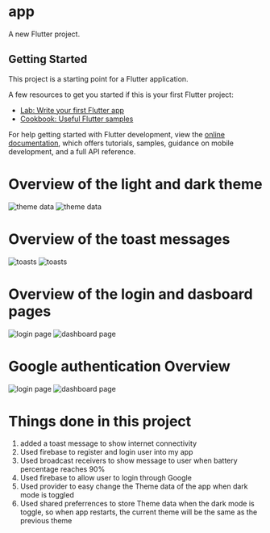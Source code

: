 # app

A new Flutter project.

## Getting Started

This project is a starting point for a Flutter application.

A few resources to get you started if this is your first Flutter project:

- [Lab: Write your first Flutter app](https://docs.flutter.dev/get-started/codelab)
- [Cookbook: Useful Flutter samples](https://docs.flutter.dev/cookbook)

For help getting started with Flutter development, view the
[online documentation](https://docs.flutter.dev/), which offers tutorials,
samples, guidance on mobile development, and a full API reference.

# Overview of the light and dark theme

![theme data](./assets/light.png) ![theme data](./assets/dark.png)

# Overview of the toast messages

![toasts](./assets/toast1.png) ![toasts](./assets/toast2.png)

# Overview of the login and dasboard pages

![login page](./assets/loginPage.png) ![dashboard page](./assets/dashboard.png)

# Google authentication Overview

![login page](./assets/googleAuth.png) ![dashboard page](./assets/dashboard.png)

# Things done in this project

1. added a toast message to show internet connectivity
2. Used firebase to register and login user into my app
3. Used broadcast receivers to show message to user when battery percentage reaches 90%
4. Used firebase to allow user to login through Google
5. Used provider to easy change the Theme data of the app when dark mode is toggled
6. Used shared preferrences to store Theme data when the dark mode is toggle, so when app restarts, the current theme will be the same as the previous theme
